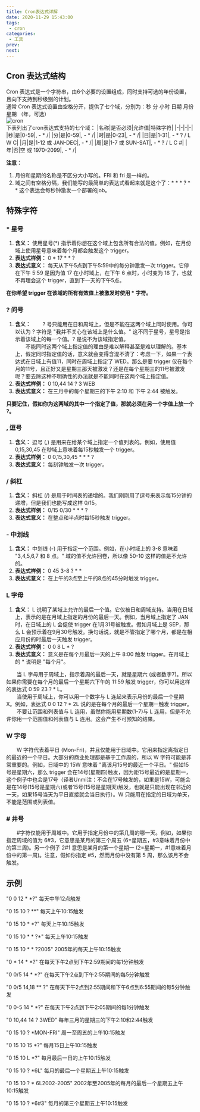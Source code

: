```yaml
---
title: Cron表达式详解
date: 2020-11-29 15:43:00
tags:
 - cron
categories:
 - 工具
prev: 
next: 
---
```


## Cron 表达式结构
Cron 表达式是一个字符串，由6个必要的设置组成，同时支持可选的年份设置，且向下支持到秒级别的计划。  
通常 Cron 表达式设置由空格分开，提供了七个域，分别为：秒 分 小时 日期 月份 星期 （年，可选）  
![cron](/img/blogs/2020/12/cron1.png)  
下表列出了cron表达式支持的七个域：
|名称|是否必须|允许值|特殊字符|
|-|-|-|-|
|秒|是|0-59|, - * /|
|分|是|0-59|, - * /|
|时|是|0-23|, - * /|
|日|是|1-31|, - * ? / L W C|
|月|是|1-12 或 JAN-DEC|, - * /|
|周|是|1-7 或 SUN-SAT|, - * ? / L C #|
|年|否|空 或 1970-2099|, - * /|

**注意：**  
1. 月份和星期的名称是不区分大小写的。FRI 和 fri 是一样的。 
2. 域之间有空格分隔，我们能写的最简单的表达式看起来就是这个了：* * * ? * * 这个表达会每秒钟激发一个部署的job。 

## 特殊字符 
### * 星号 
1. **含义：** 使用星号(*) 指示着你想在这个域上包含所有合法的值。例如，在月份域上使用星号意味着每个月都会触发这个 trigger。
2. **表达式样例：** 0 * 17 * * ? 
3. **表达式意义：** 每天从下午5点到下午5:59中的每分钟激发一次 trigger。它停在下午 5:59 是因为值 17 在小时域上，在下午 6 点时，小时变为 18 了，也就不再理会这个 trigger，直到下一天的下午5点。
  
**在你希望 trigger 在该域的所有有效值上被激发时使用 * 字符。**

### ? 问号 
1. **含义：** 
&emsp;&emsp;? 号只能用在日和周域上，但是不能在这两个域上同时使用。你可以认为 ? 字符是 "我并不关心在该域上是什么值。" 这不同于星号，星号是指示着该域上的每一个值。? 是说不为该域指定值。  
&emsp;&emsp;不能同时这两个域上指定值的理由是难以解释甚至是难以理解的。基本上，假定同时指定值的话，意义就会变得含混不清了：考虑一下，如果一个表达式在日域上有值11，同时在周域上指定了 WED。那么是要 trigger 仅在每个月的11号，且正好又是星期三那天被激发？还是在每个星期三的11号被激发呢？要去除这种不明确性的办法就是不能同时在这两个域上指定值。 
1. **表达式样例：** 0 10,44 14 ? 3 WEB 
2. **表达式意义：** 在三月中的每个星期三的下午 2:10 和 下午 2:44 被触发。

**只要记住，假如你为这两域的其中一个指定了值，那就必须在另一个字值上放一个 ?。**   

### , 逗号 
1. **含义：** 逗号 (,) 是用来在给某个域上指定一个值列表的。例如，使用值 0,15,30,45 在秒域上意味着每15秒触发一个 trigger。 
2. **表达式样例：** 0 0,15,30,45 * * * ? 
3. **表达式意义：** 每刻钟触发一次 trigger。 

### / 斜杠 
1. **含义：** 斜杠 (/) 是用于时间表的递增的。我们刚刚用了逗号来表示每15分钟的递增，但是我们也能写成这样 0/15。  
2. **表达式样例：** 0/15 0/30 * * * ? 
3. **表达式意义：** 在整点和半点时每15秒触发 trigger。 
　　
### - 中划线 
1. **含义：** 中划线 (-) 用于指定一个范围。例如，在小时域上的 3-8 意味着 "3,4,5,6,7 和 8 点。"  域的值不允许回卷，所以像 50-10 这样的值是不允许的。  
2. **表达式样例：** 0 45 3-8 ? * * 
3. **表达式意义：** 在上午的3点至上午的8点的45分时触发 trigger。 
　　
### L 字母
1. **含义：** L 说明了某域上允许的最后一个值。它仅被日和周域支持。当用在日域上，表示的是在月域上指定的月份的最后一天。例如，当月域上指定了 JAN 时，在日域上的 L 会促使 trigger 在1月31号被触发。假如月域上是 SEP，那么 L 会预示着在9月30号触发。换句话说，就是不管指定了哪个月，都是在相应月份的时最后一天触发 trigger。   
2. **表达式样例：** 0 0 8 L * ?  
3. **表达式意义：** 意义是在每个月最后一天的上午 8:00 触发 trigger。在月域上的 * 说明是 "每个月"。  

&emsp;&emsp;当 L 字母用于周域上，指示着周的最后一天，就是星期六 (或者数字7)。所以如果你需要在每个月的最后一个星期六下午的 11:59 触发 trigger，你可以用这样的表达式 0 59 23 ? * L。  
&emsp;&emsp;当使用于周域上，你可以用一个数字与 L 连起来表示月份的最后一个星期 X。例如，表达式 0 0 12 ? * 2L 说的是在每个月的最后一个星期一触发 trigger。   
&emsp;&emsp;不要让范围和列表值与 L 连用，虽然你能用星期数(1-7)与 L 连用，但是不允许你用一个范围值和列表值与 L 连用。这会产生不可预知的结果。

### W 字母 
&emsp;&emsp;W 字符代表着平日 (Mon-Fri)，并且仅能用于日域中。它用来指定离指定日的最近的一个平日。大部分的商业处理都是基于工作周的，所以 W 字符可能是非常重要的。例如，日域中的 15W 意味着 "离该月15号的最近一个平日。" 假如15号是星期六，那么 trigger 会在14号(星期四)触发，因为距15号最近的是星期一，这个例子中也会是17号（译者Unmi注：不会在17号触发的，如果是15W，可能会是在14号(15号是星期六)或者15号(15号是星期天)触发，也就是只能出现在邻近的一天，如果15号当天为平日直接就会当日执行）。W 只能用在指定的日域为单天，不能是范围或列表值。 
### # 井号 
&emsp;&emsp;#字符仅能用于周域中。它用于指定月份中的第几周的哪一天。例如，如果你指定周域的值为 6#3，它意思是某月的第三个周五 (6=星期五，#3意味着月份中的第三周)。另一个例子 2#1 意思是某月的第一个星期一 (2=星期一，#1意味着月份中的第一周)。注意，假如你指定 #5，然而月份中没有第 5 周，那么该月不会触发。

## 示例
"0 0 12 * *?" 每天中午12点触发

"0 15 10 ? **" 每天上午10:15触发

"0 15 10 * *?" 每天上午10:15触发

"0 15 10 * * ?*" 每天上午10:15触发

"0 15 10 * * ?2005" 2005年的每天上午10:15触发

"0 * 14 * *?" 在每天下午2点到下午2:59期间的每1分钟触发

"0 0/5 14 * *?" 在每天下午2点到下午2:55期间的每5分钟触发

"0 0/5 14,18 ** ?" 在每天下午2点到2:55期间和下午6点到6:55期间的每5分钟触发

"0 0-5 14 * *?" 在每天下午2点到下午2:05期间的每1分钟触发

"0 10,44 14 ? 3WED" 每年三月的星期三的下午2:10和2:44触发

"0 15 10 ? *MON-FRI" 周一至周五的上午10:15触发

"0 15 10 15 *?" 每月15日上午10:15触发

"0 15 10 L *?" 每月最后一日的上午10:15触发

"0 15 10 ? *6L" 每月的最后一个星期五上午10:15触发

"0 15 10 ? * 6L2002-2005" 2002年至2005年的每月的最后一个星期五上午10:15触发

"0 15 10 ? *6#3" 每月的第三个星期五上午10:15触发